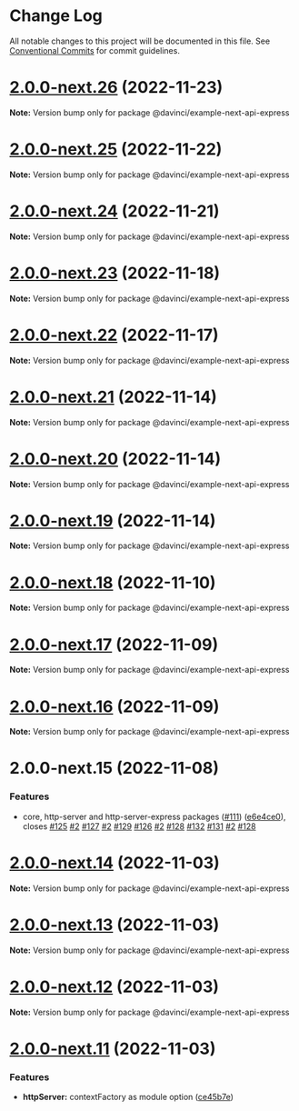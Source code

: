 # Change Log

All notable changes to this project will be documented in this file.
See [Conventional Commits](https://conventionalcommits.org) for commit guidelines.

# [2.0.0-next.26](https://github.com/HPInc/davinci/compare/@davinci/example-next-api-express@2.0.0-next.25...@davinci/example-next-api-express@2.0.0-next.26) (2022-11-23)

**Note:** Version bump only for package @davinci/example-next-api-express





# [2.0.0-next.25](https://github.com/HPInc/davinci/compare/@davinci/example-next-api-express@2.0.0-next.24...@davinci/example-next-api-express@2.0.0-next.25) (2022-11-22)

**Note:** Version bump only for package @davinci/example-next-api-express





# [2.0.0-next.24](https://github.com/HPInc/davinci/compare/@davinci/example-next-api-express@2.0.0-next.23...@davinci/example-next-api-express@2.0.0-next.24) (2022-11-21)

**Note:** Version bump only for package @davinci/example-next-api-express





# [2.0.0-next.23](https://github.com/HPInc/davinci/compare/@davinci/example-next-api-express@2.0.0-next.22...@davinci/example-next-api-express@2.0.0-next.23) (2022-11-18)

**Note:** Version bump only for package @davinci/example-next-api-express





# [2.0.0-next.22](https://github.com/HPInc/davinci/compare/@davinci/example-next-api-express@2.0.0-next.21...@davinci/example-next-api-express@2.0.0-next.22) (2022-11-17)

**Note:** Version bump only for package @davinci/example-next-api-express





# [2.0.0-next.21](https://github.com/HPInc/davinci/compare/@davinci/example-next-api-express@2.0.0-next.20...@davinci/example-next-api-express@2.0.0-next.21) (2022-11-14)

**Note:** Version bump only for package @davinci/example-next-api-express





# [2.0.0-next.20](https://github.com/HPInc/davinci/compare/@davinci/example-next-api-express@2.0.0-next.19...@davinci/example-next-api-express@2.0.0-next.20) (2022-11-14)

**Note:** Version bump only for package @davinci/example-next-api-express





# [2.0.0-next.19](https://github.com/HPInc/davinci/compare/@davinci/example-next-api-express@2.0.0-next.18...@davinci/example-next-api-express@2.0.0-next.19) (2022-11-14)

**Note:** Version bump only for package @davinci/example-next-api-express





# [2.0.0-next.18](https://github.com/HPInc/davinci/compare/@davinci/example-next-api-express@2.0.0-next.17...@davinci/example-next-api-express@2.0.0-next.18) (2022-11-10)

**Note:** Version bump only for package @davinci/example-next-api-express





# [2.0.0-next.17](https://github.com/HPInc/davinci/compare/@davinci/example-next-api-express@2.0.0-next.16...@davinci/example-next-api-express@2.0.0-next.17) (2022-11-09)

**Note:** Version bump only for package @davinci/example-next-api-express





# [2.0.0-next.16](https://github.com/HPInc/davinci/compare/@davinci/example-next-api-express@2.0.0-next.15...@davinci/example-next-api-express@2.0.0-next.16) (2022-11-09)

**Note:** Version bump only for package @davinci/example-next-api-express





# 2.0.0-next.15 (2022-11-08)


### Features

* core, http-server and http-server-express packages ([#111](https://github.com/HPInc/davinci/issues/111)) ([e6e4ce0](https://github.com/HPInc/davinci/commit/e6e4ce0dcc81a3b44976cde471353f77ad872e65)), closes [#125](https://github.com/HPInc/davinci/issues/125) [#2](https://github.com/HPInc/davinci/issues/2) [#127](https://github.com/HPInc/davinci/issues/127) [#2](https://github.com/HPInc/davinci/issues/2) [#129](https://github.com/HPInc/davinci/issues/129) [#126](https://github.com/HPInc/davinci/issues/126) [#2](https://github.com/HPInc/davinci/issues/2) [#128](https://github.com/HPInc/davinci/issues/128) [#132](https://github.com/HPInc/davinci/issues/132) [#131](https://github.com/HPInc/davinci/issues/131) [#2](https://github.com/HPInc/davinci/issues/2) [#128](https://github.com/HPInc/davinci/issues/128)





# [2.0.0-next.14](https://github.com/HPInc/davinci/compare/@davinci/example-next-api-express@2.0.0-next.13...@davinci/example-next-api-express@2.0.0-next.14) (2022-11-03)

**Note:** Version bump only for package @davinci/example-next-api-express





# [2.0.0-next.13](https://github.com/HPInc/davinci/compare/@davinci/example-next-api-express@2.0.0-next.12...@davinci/example-next-api-express@2.0.0-next.13) (2022-11-03)

**Note:** Version bump only for package @davinci/example-next-api-express





# [2.0.0-next.12](https://github.com/HPInc/davinci/compare/@davinci/example-next-api-express@2.0.0-next.11...@davinci/example-next-api-express@2.0.0-next.12) (2022-11-03)

**Note:** Version bump only for package @davinci/example-next-api-express





# [2.0.0-next.11](https://github.com/HPInc/davinci/compare/@davinci/example-next-api-express@2.0.0-next.10...@davinci/example-next-api-express@2.0.0-next.11) (2022-11-03)


### Features

* **httpServer:** contextFactory as module option ([ce45b7e](https://github.com/HPInc/davinci/commit/ce45b7edb5f0ac7aff8540ab61066f13399b557d))
